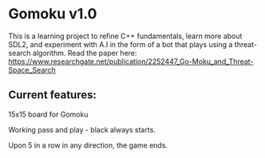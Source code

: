 # Gomoku v1.0
This is a learning project to refine C++ fundamentals, learn more about SDL2, and experiment with A.I in the form of a bot that plays using a threat-search algorithm. Read the paper here: https://www.researchgate.net/publication/2252447_Go-Moku_and_Threat-Space_Search

## Current features:
15x15 board for Gomoku

Working pass and play - black always starts.

Upon 5 in a row in any direction, the game ends.
